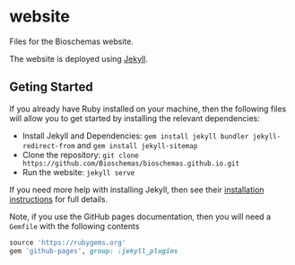 # website
Files for the Bioschemas website.

The website is deployed using [Jekyll](https://jekyllrb.com/).

## Geting Started

If you already have Ruby installed on your machine, then the following files will allow you to get started by installing the relevant dependencies:

- Install Jekyll and Dependencies: ```gem install jekyll bundler jekyll-redirect-from``` and ```gem install jekyll-sitemap```
- Clone the repository: ```git clone https://github.com/Bioschemas/bioschemas.github.io.git```
- Run the website: ```jekyll serve```

If you need more help with installing Jekyll, then see their [installation instructions](https://jekyllrb.com/docs/installation/) for full details.

Note, if you use the GitHub pages documentation, then you will need a `Gemfile` with the following contents

```ruby
source 'https://rubygems.org'
gem 'github-pages', group: :jekyll_plugins
```
